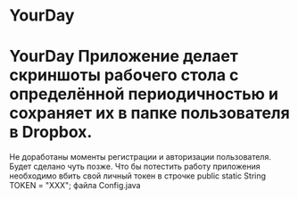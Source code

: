 # YourDay
# YourDay Приложение делает скриншоты рабочего стола с определённой периодичностью и сохраняет их в папке пользователя в Dropbox.
Не доработаны моменты регистрации и авторизации пользователя. Будет сделано чуть позже. 
Что бы потестить работу приложения необходимо вбить свой личный токен в строчке
public static String TOKEN = "XXX";
файла Config.java
